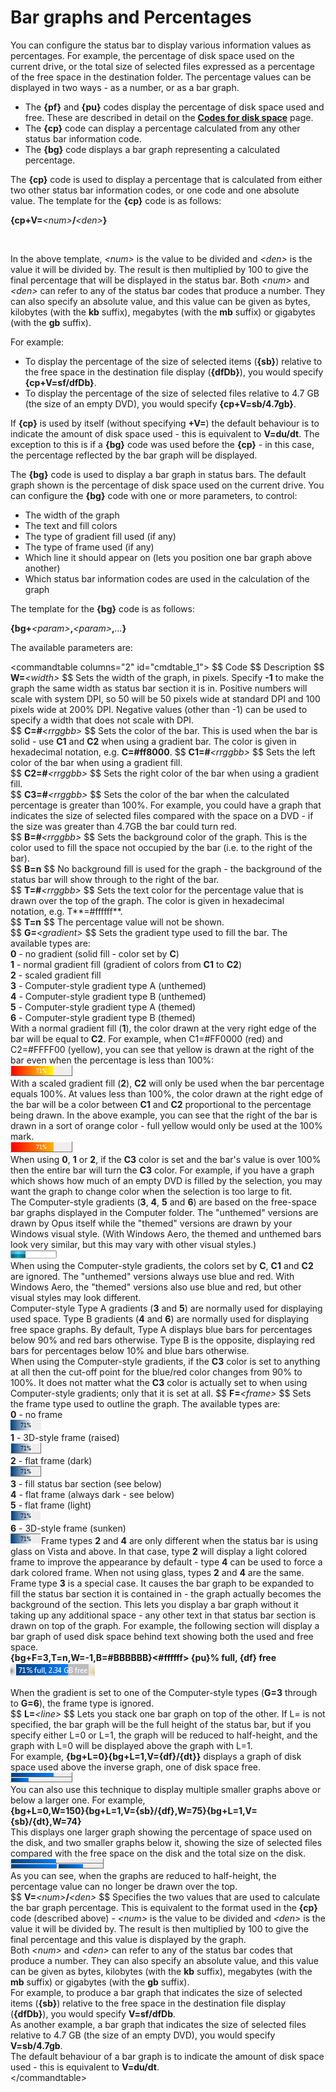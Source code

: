 # Bar graphs and Percentages

You can configure the status bar to display various information values as percentages. For example, the percentage of disk space used on the current drive, or the total size of selected files expressed as a percentage of the free space in the destination folder. The percentage values can be displayed in two ways - as a number, or as a bar graph.

- The **{pf}** and **{pu}** codes display the percentage of disk space used and free. These are described in detail on the **[Codes for disk space](codes_for_disk_space.md)** page.
- The **{cp}** code can display a percentage calculated from any other status bar information code.
- The **{bg}** code displays a bar graph representing a calculated percentage.

The **{cp}** code is used to display a percentage that is calculated from either two other status bar information codes, or one code and one absolute value. The template for the **{cp}** code is as follows:

**{cp+V=***\<num\>***/***\<den\>***}**

 

In the above template, *\<num\>* is the value to be divided and *\<den\>* is the value it will be divided by. The result is then multiplied by 100 to give the final percentage that will be displayed in the status bar. Both *\<num\>* and *\<den\>* can refer to any of the status bar codes that produce a number. They can also specify an absolute value, and this value can be given as bytes, kilobytes (with the **kb** suffix), megabytes (with the **mb** suffix) or gigabytes (with the **gb** suffix).

For example:

- To display the percentage of the size of selected items (**{sb}**) relative to the free space in the destination file display (**{dfDb}**), you would specify **{cp+V=sf/dfDb}**.
- To display the percentage of the size of selected files relative to 4.7 GB (the size of an empty DVD), you would specify **{cp+V=sb/4.7gb}**.

If **{cp}** is used by itself (without specifying **+V=**) the default behaviour is to indicate the amount of disk space used - this is equivalent to **V=du/dt**. The exception to this is if a **{bg}** code was used before the **{cp}** - in this case, the percentage reflected by the bar graph will be displayed.

The **{bg}** code is used to display a bar graph in status bars. The default graph shown is the percentage of disk space used on the current drive. You can configure the **{bg}** code with one or more parameters, to control:

- The width of the graph
- The text and fill colors
- The type of gradient fill used (if any)
- The type of frame used (if any)
- Which line it should appear on (lets you position one bar graph above another)
- Which status bar information codes are used in the calculation of the graph

The template for the **{bg}** code is as follows:

**{bg+***\<param\>***,***\<param\>***,***...***}**

The available parameters are:

\<commandtable columns="2" id="cmdtable_1"\> \$\$ Code \$\$ Description \$\$ **W=***\<width\>* \$\$ Sets the width of the graph, in pixels. Specify **-1** to make the graph the same width as status bar section it is in. Positive numbers will scale with system DPI, so 50 will be 50 pixels wide at standard DPI and 100 pixels wide at 200% DPI. Negative values (other than -1) can be used to specify a width that does not scale with DPI.  
\$\$ **C=#***\<rrggbb\>* \$\$ Sets the color of the bar. This is used when the bar is solid - use **C1** and **C2** when using a gradient bar. The color is given in hexadecimal notation, e.g. **C=#ff8000**. \$\$ **C1=#***\<rrggbb\>* \$\$ Sets the left color of the bar when using a gradient fill.  
\$\$ **C2=#***\<rrggbb\>* \$\$ Sets the right color of the bar when using a gradient fill.  
\$\$ **C3=#***\<rrggbb\>* \$\$ Sets the color of the bar when the calculated percentage is greater than 100%. For example, you could have a graph that indicates the size of selected files compared with the space on a DVD - if the size was greater than 4.7GB the bar could turn red.  
\$\$ **B=#***\<rrggbb\>* \$\$ Sets the background color of the graph. This is the color used to fill the space not occupied by the bar (i.e. to the right of the bar).  
\$\$ **B=n** \$\$ No background fill is used for the graph - the background of the status bar will show through to the right of the bar.  
\$\$ **T=#***\<rrggbb\>* \$\$ Sets the text color for the percentage value that is drawn over the top of the graph. The color is given in hexadecimal notation, e.g. T**=#ffffff**.  
\$\$ **T=n** \$\$ The percentage value will not be shown.  
\$\$ **G=***\<gradient\>* \$\$ Sets the gradient type used to fill the bar. The available types are:  
**0** - no gradient (solid fill - color set by **C**)  
**1** - normal gradient fill (gradient of colors from **C1** to **C2**)  
**2** - scaled gradient fill  
**3** - Computer-style gradient type A (unthemed)  
**4** - Computer-style gradient type B (unthemed)  
**5** - Computer-style gradient type A (themed)  
**6** - Computer-style gradient type B (themed)  
With a normal gradient fill (**1**), the color drawn at the very right edge of the bar will be equal to **C2**. For example, when C1=#FF0000 (red) and C2=#FFFF00 (yellow), you can see that yellow is drawn at the right of the bar even when the percentage is less than 100%:  
![](/Manual/images/media/gradient_1.png)   
With a scaled gradient fill (**2**), **C2** will only be used when the bar percentage equals 100%. At values less than 100%, the color drawn at the right edge of the bar will be a color between **C1** and **C2** proportional to the percentage being drawn. In the above example, you can see that the right of the bar is drawn in a sort of orange color - full yellow would only be used at the 100% mark.  
![](/Manual/images/media/gradient_2.png)  
When using **0**, **1** or **2**, if the **C3** color is set and the bar's value is over 100% then the entire bar will turn the **C3** color. For example, if you have a graph which shows how much of an empty DVD is filled by the selection, you may want the graph to change color when the selection is too large to fit.  
The Computer-style gradients (**3**, **4**, **5** and **6**) are based on the free-space bar graphs displayed in the Computer folder. The "unthemed" versions are drawn by Opus itself while the "themed" versions are drawn by your Windows visual style. (With Windows Aero, the themed and unthemed bars look very similar, but this may vary with other visual styles.)  
![](/Manual/images/media/gradient_3.png)  
When using the Computer-style gradients, the colors set by **C**, **C1** and **C2** are ignored. The "unthemed" versions always use blue and red. With Windows Aero, the "themed" versions also use blue and red, but other visual styles may look different.  
Computer-style Type A gradients (**3** and **5**) are normally used for displaying used space. Type B gradients (**4** and **6**) are normally used for displaying free space graphs. By default, Type A displays blue bars for percentages below 90% and red bars otherwise. Type B is the opposite, displaying red bars for percentages below 10% and blue bars otherwise.  
When using the Computer-style gradients, if the **C3** color is set to anything at all then the cut-off point for the blue/red color changes from 90% to 100%. It does not matter what the **C3** color is actually set to when using Computer-style gradients; only that it is set at all. \$\$ **F=***\<frame\>* \$\$ Sets the frame type used to outline the graph. The available types are:  
**0** - no frame  
![](/Manual/images/media/status_frame_0.png)  
**1** - 3D-style frame (raised)  
![](/Manual/images/media/status_frame_1.png)  
**2** - flat frame (dark)  
![](/Manual/images/media/status_frame_2.png)  
**3** - fill status bar section (see below)  
**4** - flat frame (always dark - see below)  
**5** - flat frame (light)  
![](/Manual/images/media/status_frame_5.png)  
**6** - 3D-style frame (sunken)  
![](/Manual/images/media/status_frame_6.png)Frame types **2** and **4** are only different when the status bar is using glass on Vista and above. In that case, type **2** will display a light colored frame to improve the appearance by default - type **4** can be used to force a dark colored frame. When not using glass, types **2** and **4** are the same.  
Frame type **3** is a special case. It causes the bar graph to be expanded to fill the status bar section it is contained in - the graph actually becomes the background of the section. This lets you display a bar graph without it taking up any additional space - any other text in that status bar section is drawn on top of the graph. For example, the following section will display a bar graph of used disk space behind text showing both the used and free space.  
**{bg+F=3,T=n,W=-1,B=#BBBBBB}\<#ffffff\> {pu}% full, {df} free**  
**![](/Manual/images/media/status_frame_3.png)**

When the gradient is set to one of the Computer-style types (**G=3** through to **G=6**), the frame type is ignored.  
\$\$ **L=***\<line\>* \$\$ Lets you stack one bar graph on top of the other. If L= is not specified, the bar graph will be the full height of the status bar, but if you specify either L=0 or L=1, the graph will be reduced to half-height, and the graph with L=0 will be displayed above the graph with L=1.  
For example, **{bg+L=0}{bg+L=1,V={df}/{dt}}** displays a graph of disk space used above the inverse graph, one of disk space free.  
![](/Manual/images/media/stacked_graphs_1.png)   
You can also use this technique to display multiple smaller graphs above or below a larger one. For example,  
**{bg+L=0,W=150}{bg+L=1,V={sb}/{df},W=75}{bg+L=1,V={sb}/{dt},W=74}**  
This displays one larger graph showing the percentage of space used on the disk, and two smaller graphs below it, showing the size of selected files compared with the free space on the disk and the total size on the disk.  
![](/Manual/images/media/stacked_graphs_2.png)  
As you can see, when the graphs are reduced to half-height, the percentage value can no longer be drawn over the top.  
\$\$ **V=***\<num\>***/***\<den\>* \$\$ Specifies the two values that are used to calculate the bar graph percentage. This is equivalent to the format used in the **{cp}** code (described above) - *\<num\>* is the value to be divided and *\<den\>* is the value it will be divided by. The result is then multiplied by 100 to give the final percentage and this value is displayed by the graph.  
Both *\<num\>* and *\<den\>* can refer to any of the status bar codes that produce a number. They can also specify an absolute value, and this value can be given as bytes, kilobytes (with the **kb** suffix), megabytes (with the **mb** suffix) or gigabytes (with the **gb** suffix).  
For example, to produce a bar graph that indicates the size of selected items (**{sb}**) relative to the free space in the destination file display (**{dfDb}**), you would specify **V=sf/dfDb**.  
As another example, a bar graph that indicates the size of selected files relative to 4.7 GB (the size of an empty DVD), you would specify **V=sb/4.7gb**.  
The default behaviour of a bar graph is to indicate the amount of disk space used - this is equivalent to **V=du/dt**.  
\</commandtable\>
